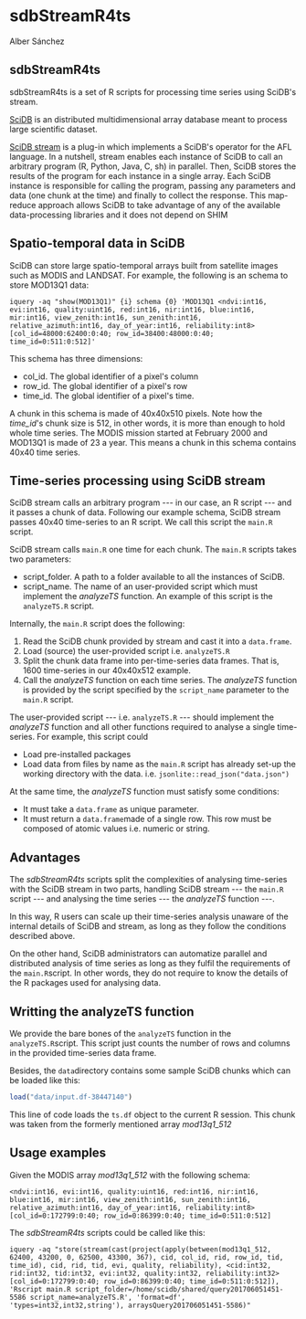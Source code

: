 sdbStreamR4ts
================
Alber Sánchez

sdbStreamR4ts
-------------

sdbStreamR4ts is a set of R scripts for processing time series using SciDB's stream.

[SciDB](https://en.wikipedia.org/wiki/SciDB) is an distributed multidimensional array database meant to process large scientific dataset.

[SciDB stream](https://github.com/Paradigm4/stream/) is a plug-in which implements a SciDB's operator for the AFL language. In a nutshell, stream enables each instance of SciDB to call an arbitrary program (R, Python, Java, C, sh) in parallel. Then, SciDB stores the results of the program for each instance in a single array. Each SciDB instance is responsible for calling the program, passing any parameters and data (one chunk at the time) and finally to collect the response. This map-reduce approach allows SciDB to take advantage of any of the available data-processing libraries and it does not depend on SHIM

Spatio-temporal data in SciDB
-----------------------------

SciDB can store large spatio-temporal arrays built from satellite images such as MODIS and LANDSAT. For example, the following is an schema to store MOD13Q1 data:

`iquery -aq "show(MOD13Q1)" {i} schema {0} 'MOD13Q1 <ndvi:int16, evi:int16, quality:uint16, red:int16, nir:int16, blue:int16, mir:int16, view_zenith:int16, sun_zenith:int16, relative_azimuth:int16, day_of_year:int16, reliability:int8> [col_id=48000:62400:0:40; row_id=38400:48000:0:40; time_id=0:511:0:512]'`

This schema has three dimensions:

-   col\_id. The global identifier of a pixel's column
-   row\_id. The global identifier of a pixel's row
-   time\_id. The global identifier of a pixel's time.

A chunk in this schema is made of 40x40x510 pixels. Note how the *time\_id*'s chunk size is 512, in other words, it is more than enough to hold whole time series. The MODIS mission started at February 2000 and MOD13Q1 is made of 23 a year. This means a chunk in this schema contains 40x40 time series.

Time-series processing using SciDB stream
-----------------------------------------

SciDB stream calls an arbitrary program --- in our case, an R script --- and it passes a chunk of data. Following our example schema, SciDB stream passes 40x40 time-series to an R script. We call this script the `main.R` script.

SciDB stream calls `main.R` one time for each chunk. The `main.R` scripts takes two parameters:

-   script\_folder. A path to a folder available to all the instances of SciDB.
-   script\_name. The name of an user-provided script which must implement the *analyzeTS* function. An example of this script is the `analyzeTS.R` script.

Internally, the `main.R` script does the following:

1.  Read the SciDB chunk provided by stream and cast it into a `data.frame`.
2.  Load (source) the user-provided script i.e. `analyzeTS.R`
3.  Split the chunk data frame into per-time-series data frames. That is, 1600 time-series in our 40x40x512 example.
4.  Call the *analyzeTS* function on each time series. The *analyzeTS* function is provided by the script specified by the `script_name` parameter to the `main.R` script.

The user-provided script --- i.e. `analyzeTS.R` --- should implement the *analyzeTS* function and all other functions required to analyse a single time-series. For example, this script could

-   Load pre-installed packages
-   Load data from files by name as the `main.R` script has already set-up the working directory with the data. i.e. `jsonlite::read_json("data.json")`

At the same time, the *analyzeTS* function must satisfy some conditions:

-   It must take a `data.frame` as unique parameter.
-   It must return a `data.frame`made of a single row. This row must be composed of atomic values i.e. numeric or string.

Advantages
----------

The *sdbStreamR4ts* scripts split the complexities of analysing time-series with the SciDB stream in two parts, handling SciDB stream --- the `main.R` script --- and analysing the time series --- the *analyzeTS* function ---.

In this way, R users can scale up their time-series analysis unaware of the internal details of SciDB and stream, as long as they follow the conditions described above.

On the other hand, SciDB administrators can automatize parallel and distributed analysis of time series as long as they fulfil the requirements of the `main.R`script. In other words, they do not require to know the details of the R packages used for analysing data.

Writting the analyzeTS function
-------------------------------

We provide the bare bones of the `analyzeTS` function in the `analyzeTS.R`script. This script just counts the number of rows and columns in the provided time-series data frame.

Besides, the `data`directory contains some sample SciDB chunks which can be loaded like this:

``` r
load("data/input.df-38447140")
```

This line of code loads the `ts.df` object to the current R session. This chunk was taken from the formerly mentioned array *mod13q1\_512*

Usage examples
--------------

Given the MODIS array *mod13q1\_512* with the following schema:

`<ndvi:int16, evi:int16, quality:uint16, red:int16, nir:int16, blue:int16, mir:int16, view_zenith:int16, sun_zenith:int16, relative_azimuth:int16, day_of_year:int16, reliability:int8> [col_id=0:172799:0:40; row_id=0:86399:0:40; time_id=0:511:0:512]`

The *sdbStreamR4ts* scripts could be called like this:

`iquery -aq "store(stream(cast(project(apply(between(mod13q1_512, 62400, 43200, 0, 62500, 43300, 367), cid, col_id, rid, row_id, tid, time_id), cid, rid, tid, evi, quality, reliability), <cid:int32, rid:int32, tid:int32, evi:int32, quality:int32, reliability:int32> [col_id=0:172799:0:40; row_id=0:86399:0:40; time_id=0:511:0:512]), 'Rscript main.R script_folder=/home/scidb/shared/query201706051451-5586 script_name=analyzeTS.R', 'format=df', 'types=int32,int32,string'), arraysQuery201706051451-5586)"`
